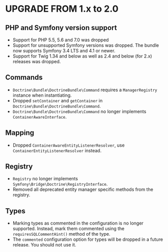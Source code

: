 UPGRADE FROM 1.x to 2.0
=======================

PHP and Symfony version support
-------------------------------

 * Support for PHP 5.5, 5.6 and 7.0 was dropped
 * Support for unsupported Symfony versions was dropped. The bundle now supports
   Symfony 3.4 LTS and 4.1 or newer.
 * Support for Twig 1.34 and below as well as 2.4 and below (for 2.x) releases
   was dropped.

Commands
--------

 * `Doctrine\Bundle\DoctrineBundle\Command` requires a `ManagerRegistry`
   instance when instantiating.
 * Dropped `setContainer` and `getContainer` in
   `Doctrine\Bundle\DoctrineBundle\Command`.
 * `Doctrine\Bundle\DoctrineBundle\Command` no longer implements
   `ContainerAwareInterface`.

Mapping
-------

 * Dropped `ContainerAwareEntityListenerResolver`, use
   `ContainerEntityListenerResolver` instead.

Registry
--------

 * `Registry` no longer implements `Symfony\Bridge\Doctrine\RegistryInterface`.
 * Removed all deprecated entity manager specific methods from the registry.

Types
-----

 * Marking types as commented in the configuration is no longer supported.
   Instead, mark them commented using the `requiresSQLCommentHint()` method of
   the type.
 * The `commented` configuration option for types will be dropped in a future
   release. You should not use it.
